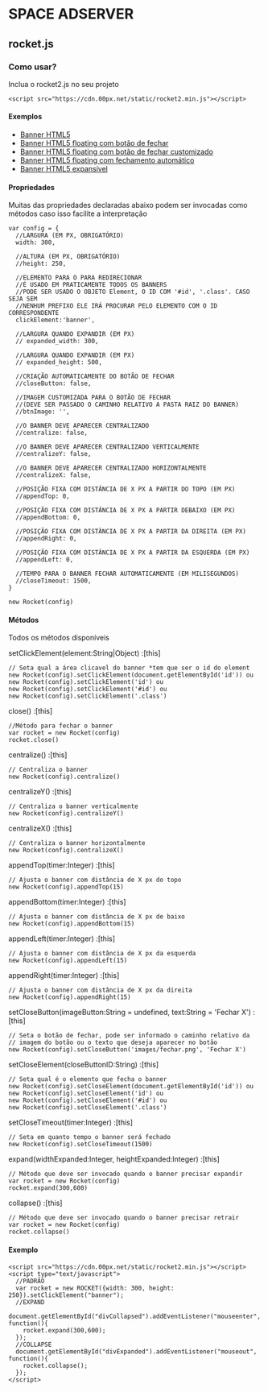 # SPACE ADSERVER
## rocket.js
### Como usar?
Inclua o rocket2.js no seu projeto
```demo
<script src="https://cdn.00px.net/static/rocket2.min.js"></script>
```

#### Exemplos

+ [Banner HTML5](docs/html5/index.html)
+ [Banner HTML5 floating com botão de fechar](docs/floating/index.html)
+ [Banner HTML5 floating com botão de fechar customizado](docs/floating_custom/index.html)
+ [Banner HTML5 floating com fechamento automático](docs/floating_timeout/index.html)
+ [Banner HTML5 expansível](docs/expansivel/index.html)

#### Propriedades
Muitas das propriedades declaradas abaixo podem ser invocadas como métodos caso isso facilite a interpretação

```
var config = {
  //LARGURA (EM PX, OBRIGATÓRIO)
  width: 300,

  //ALTURA (EM PX, OBRIGATÓRIO)
  //height: 250,

  //ELEMENTO PARA O PARA REDIRECIONAR
  //É USADO EM PRATICAMENTE TODOS OS BANNERS
  //PODE SER USADO O OBJETO Element, O ID COM '#id', '.class'. CASO SEJA SEM
  //NENHUM PREFIXO ELE IRÁ PROCURAR PELO ELEMENTO COM O ID CORRESPONDENTE
  clickElement:'banner',

  //LARGURA QUANDO EXPANDIR (EM PX)
  // expanded_width: 300,

  //LARGURA QUANDO EXPANDIR (EM PX)
  // expanded_height: 500,

  //CRIAÇÃO AUTOMATICAMENTE DO BOTÃO DE FECHAR
  //closeButton: false,

  //IMAGEM CUSTOMIZADA PARA O BOTÃO DE FECHAR
  //(DEVE SER PASSADO O CAMINHO RELATIVO A PASTA RAIZ DO BANNER)
  //btnImage: '',

  //O BANNER DEVE APARECER CENTRALIZADO
  //centralize: false,

  //O BANNER DEVE APARECER CENTRALIZADO VERTICALMENTE
  //centralizeY: false,

  //O BANNER DEVE APARECER CENTRALIZADO HORIZONTALMENTE
  //centralizeX: false,

  //POSIÇÃO FIXA COM DISTÂNCIA DE X PX A PARTIR DO TOPO (EM PX)
  //appendTop: 0,

  //POSIÇÃO FIXA COM DISTÂNCIA DE X PX A PARTIR DEBAIXO (EM PX)
  //appendBottom: 0,

  //POSIÇÃO FIXA COM DISTÂNCIA DE X PX A PARTIR DA DIREITA (EM PX)
  //appendRight: 0,

  //POSIÇÃO FIXA COM DISTÂNCIA DE X PX A PARTIR DA ESQUERDA (EM PX)
  //appendLeft: 0,

  //TEMPO PARA O BANNER FECHAR AUTOMATICAMENTE (EM MILISEGUNDOS)
  //closeTimeout: 1500,
}

new Rocket(config)
```

#### Métodos
Todos os métodos disponíveis

setClickElement(element:String|Object) :[this]
```
// Seta qual a área clicavel do banner *tem que ser o id do element
new Rocket(config).setClickElement(document.getElementById('id')) ou
new Rocket(config).setClickElement('id') ou
new Rocket(config).setClickElement('#id') ou
new Rocket(config).setClickElement('.class')
```
close() :[this]
```
//Método para fechar o banner
var rocket = new Rocket(config)
rocket.close()
```
centralize() :[this]
```
// Centraliza o banner
new Rocket(config).centralize()
```
centralizeY() :[this]
```
// Centraliza o banner verticalmente
new Rocket(config).centralizeY()
```
centralizeX() :[this]
```
// Centraliza o banner horizontalmente
new Rocket(config).centralizeX()
```
appendTop(timer:Integer) :[this]
```
// Ajusta o banner com distância de X px do topo
new Rocket(config).appendTop(15)
```
appendBottom(timer:Integer) :[this]
```
// Ajusta o banner com distância de X px de baixo
new Rocket(config).appendBottom(15)
```
appendLeft(timer:Integer) :[this]
```
// Ajusta o banner com distância de X px da esquerda
new Rocket(config).appendLeft(15)
```
appendRight(timer:Integer) :[this]
```
// Ajusta o banner com distância de X px da direita
new Rocket(config).appendRight(15)
```
setCloseButton(imageButton:String = undefined, text:String = 'Fechar X') :[this]
```
// Seta o botão de fechar, pode ser informado o caminho relativo da
// imagem do botão ou o texto que deseja aparecer no botão
new Rocket(config).setCloseButton('images/fechar.png', 'Fechar X')
```
setCloseElement(closeButtonID:String) :[this]
```
// Seta qual é o elemento que fecha o banner
new Rocket(config).setCloseElement(document.getElementById('id')) ou
new Rocket(config).setCloseElement('id') ou
new Rocket(config).setCloseElement('#id') ou
new Rocket(config).setCloseElement('.class')
```
setCloseTimeout(timer:Integer) :[this]
```
// Seta em quanto tempo o banner será fechado
new Rocket(config).setCloseTimeout(1500)
```
expand(widthExpanded:Integer, heightExpanded:Integer) :[this]
```
// Método que deve ser invocado quando o banner precisar expandir
var rocket = new Rocket(config)
rocket.expand(300,600)
```
collapse() :[this]
```
// Método que deve ser invocado quando o banner precisar retrair
var rocket = new Rocket(config)
rocket.collapse()
```

#### Exemplo
```demo
<script src="https://cdn.00px.net/static/rocket2.min.js"></script>
<script type="text/javascript">
  //PADRÃO
  var rocket = new ROCKET({width: 300, height: 250}).setClickElement("banner");
  //EXPAND
  document.getElementById("divCollapsed").addEventListener("mouseenter", function(){
    rocket.expand(300,600);
  });
  //COLLAPSE
  document.getElementById("divExpanded").addEventListener("mouseout", function(){
    rocket.collapse();
  });
</script>
```